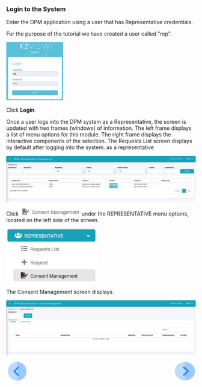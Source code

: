 ### Login to the System

Enter the DPM application using a user that has Representative credentials.

For the purpose of the tutorial we have created a user called "rep".

<img src="../images/rep_login.png" width="30%" height="30%">                         

Click **Login**.

Once a user logs into the DPM system as a Representative, the screen is updated with two frames (windows) of information. The left frame displays a list of menu options for this module. The right frame displays the interactive components of the selection. The Requests List screen displays by default after logging into the system. as a representative

![image](../images/08_1_Consent_RepConsent_Landing.jpg)      

Click ![image](../images/08_ICON_ConsentManagement.png) under the REPRESENTATIVE menu options, located on the left side of the screen. 

![image](../images/08_5_Consent_RepConsent_LeftPanel.jpg)    

The Consent Management screen displays.

![image](../images/08_2_Consent_RepConsent_Landing.jpg)     



[![Previous](../images/Previous.png)]( 07_01_Representative_Consent_Tutorial.md)[<img align="right" width="60" height="54" src="../images/Next.png">](07_03_Representative_View_Consents.md)
